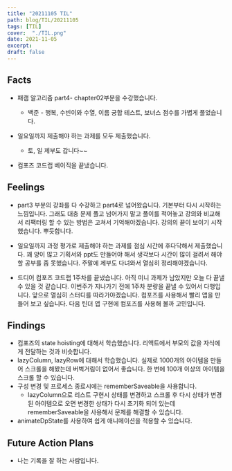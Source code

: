 ```yaml
---
title: "20211105 TIL"
path: blog/TIL/20211105
tags: [TIL]
cover:  "./TIL.png"
date: 2021-11-05
excerpt:
draft: false
---
```


## Facts

* 패캠 알고리즘 part4- chapter02부분을 수강했습니다.
  * 백준 - 행복, 수빈이와 수열, 이름 궁합 테스트, 보너스 점수를 가볍게 풀었습니다.

* 일요일까지 제출해야 하는 과제를 모두 제출했습니다. 
  * 토, 일 제부도 갑니다~~
  
* 컴포즈 코드랩 베이직을 끝냈습니다. 

## Feelings

* part3 부분의 강좌를 다 수강하고 part4로 넘어왔습니다. 기본부터 다시 시작하는 느낌입니다. 그래도 대충 문제 풀고 넘어가지 말고 풀이를 적어놓고 강의와 비교해서 리팩터링 할 수 있는 방법은 고쳐서 기억해야겠습니다. 강의의 끝이 보이기 시작했습니다. 뿌듯합니다.

* 일요일까지 과정 평가로 제출해야 하는 과제를 점심 시간에 후다닥해서 제출했습니다. 꽤 양이 많고 기획서와 ppt도 만들어야 해서 생각보다 시간이 많이 걸려서 해야할 공부를 좀 못했습니다. 주말에 제부도 다녀와서 열심히 정리해야겠습니다.

* 드디어 컴포즈 코드랩 1주차를 끝냈습니다. 아직 미니 과제가 남았지만 오늘 다 끝낼 수 있을 것 같습니다. 이번주가 지나가기 전에 1주차 분량을 끝낼 수 있어서 다행입니다. 앞으로 열심히 스터디를 따라가야겠습니다. 컴포즈를 사용해서 빨리 앱을 만들어 보고 싶습니다. 다음 틴더 앱 구현에 컴포즈를 사용해 볼까 고민입니다.



## Findings

* 컴포즈의 state hoisting에 대해서 학습했습니다. 리액트에서 부모의 값을 자식에게 전달하는 것과 비슷합니다. 
* lazyColumn, lazyRow에 대해서 학습했습니다. 실제로 1000개의 아이템을 만들어 스크롤을 해봤는데 버벅거림이 없어서 좋습니다. 한 번에 100개 이상의 아이템을 스크롤 할 수 있습니다.
* 구성 변경 및 프로세스 종료시에는 rememberSaveable을 사용합니다. 
  * lazyColumn으로 리스트 구현시 상태를 변경하고 스크롤 후 다시 상태가 변경된 아이템으로 오면 변경한 상태가 다시 초기화 되어 있는데 rememberSaveable을 사용해서 문제를 해결할 수 있습니다.
* animateDpState를 사용하여 쉽게 애니메이션을 적용할 수 있습니다. 

## Future Action Plans

* 나는 기록을 잘 하는 사람입니다.

















